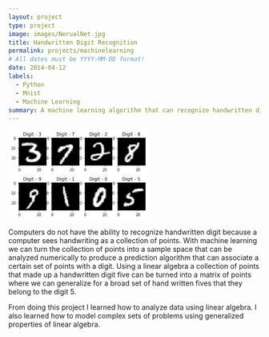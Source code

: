 ```yaml
---
layout: project
type: project
image: images/NerualNet.jpg
title: Handwritten Digit Recognition
permalink: projects/machinelearning
# All dates must be YYYY-MM-DD format!
date: 2014-04-12
labels:
  - Python
  - Mnist
  - Machine Learning
summary: A machine learning algorithm that can recognize handwritten digit using linear regression.
---
```


<img class="ui image centered image" src="../images/HandWritingDigitRecognition.png">



Computers do not have the ability to recognize handwritten digit because a computer sees handwriting as a collection of points. With machine learning we can turn the collection of points into a sample space that can be analyzed numerically to produce a prediction algorithm that can associate a certain set of points with a digit. Using a linear algebra a collection of points that made up a handwritten digit five can be turned into a matrix of points where we can generalize for a broad set of hand written fives that they belong to the digit 5. 

From doing this project I learned how to analyze data using linear algebra. I also learned how to model complex sets of problems using generalized properties of linear algebra. 
